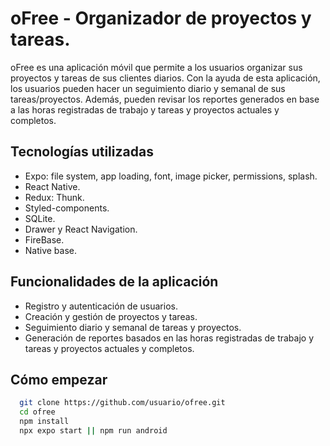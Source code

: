 # oFree - Organizador de proyectos y tareas.

oFree es una aplicación móvil que permite a los usuarios organizar sus proyectos y tareas de sus clientes diarios. Con la ayuda de esta aplicación, los usuarios pueden hacer un seguimiento diario y semanal de sus tareas/proyectos. Además, pueden revisar los reportes generados en base a las horas registradas de trabajo y tareas y proyectos actuales y completos.

## Tecnologías utilizadas

- Expo: file system, app loading, font, image picker, permissions, splash.
- React Native.
- Redux: Thunk.
- Styled-components.
- SQLite.
- Drawer y React Navigation.
- FireBase.
- Native base.


## Funcionalidades de la aplicación

- Registro y autenticación de usuarios.
- Creación y gestión de proyectos y tareas.
- Seguimiento diario y semanal de tareas y proyectos.
- Generación de reportes basados en las horas registradas de trabajo y tareas y proyectos actuales y completos.

## Cómo empezar

```bash
  git clone https://github.com/usuario/ofree.git
  cd ofree
  npm install
  npx expo start || npm run android
```